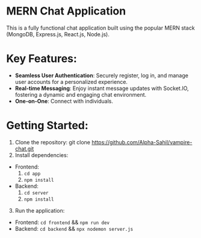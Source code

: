 # MERN Chat Application
This is a fully functional chat application built using the popular MERN stack (MongoDB, Express.js, React.js, Node.js).
# Key Features:
 - **Seamless User Authentication**: Securely register, log in, and manage user accounts for a personalized experience.
 - **Real-time Messaging**: Enjoy instant message updates with Socket.IO, fostering a dynamic and engaging chat environment.
 - **One-on-One**: Connect with individuals.
# Getting Started:
1. Clone the repository: git clone https://github.com/Alpha-Sahil/vampire-chat.git
2. Install dependencies:
  - Frontend:
    1. `cd app`
    2. `npm install`
  - Backend:
    1. `cd server`
    2. `npm install`
3. Run the application:
  - Frontend: `cd frontend` && `npm run dev`
  - Backend: `cd backend` && `npx nodemon server.js`
